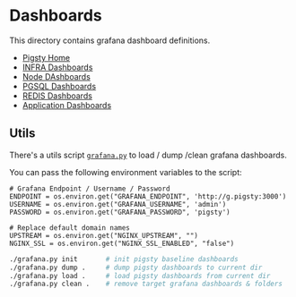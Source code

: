 # Dashboards

This directory contains grafana dashboard definitions.

* [Pigsty Home](pigsty.json)
* [INFRA Dashboards](infra)
* [Node DAshboards](node)
* [PGSQL Dashboards](pgsql)
* [REDIS Dashboards](redis)
* [Application Dashboards](app)

## Utils

There's a utils script [`grafana.py`](grafana.py) to load / dump /clean grafana dashboards.

You can pass the following environment variables to the script:

```bsah
# Grafana Endpoint / Username / Password
ENDPOINT = os.environ.get("GRAFANA_ENDPOINT", 'http://g.pigsty:3000')
USERNAME = os.environ.get("GRAFANA_USERNAME", 'admin')
PASSWORD = os.environ.get("GRAFANA_PASSWORD", 'pigsty')

# Replace default domain names
UPSTREAM = os.environ.get("NGINX_UPSTREAM", "")
NGINX_SSL = os.environ.get("NGINX_SSL_ENABLED", "false")
```


```bash
./grafana.py init       # init pigsty baseline dashboards
./grafana.py dump .     # dump pigsty dashboards to current dir
./grafana.py load .     # load pigsty dashboards from current dir
./grafana.py clean .    # remove target grafana dashboards & folders
```